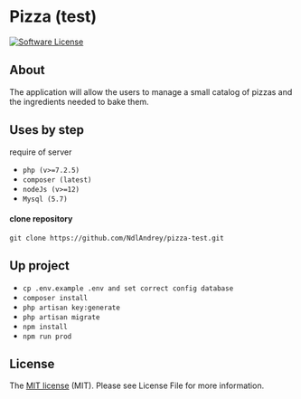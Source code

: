# Pizza (test)
[![Software License](https://img.shields.io/github/license/NdlAndrey/pizza-test.git?style=flat-square)](https://github.com/NdlAndrey/pizza-test/blob/master/LICENSE)

## About

The application will allow the users to manage a small catalog of pizzas and the ingredients needed to bake them. 

## Uses by step

require of server

- ```php (v>=7.2.5)```
- ```composer (latest)```
- ```nodeJs (v>=12)```
- ```Mysql (5.7)```

#### clone repository

```git clone https://github.com/NdlAndrey/pizza-test.git```

## Up project

- ```cp .env.example .env and set correct config database```
- ```composer install```
- ```php artisan key:generate```
- ```php artisan migrate```
- ```npm install```
- ```npm run prod```

## License

The [MIT license](https://opensource.org/licenses/MIT) (MIT). Please see License File for more information.


